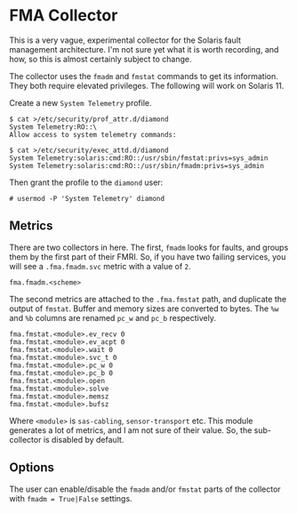 # FMA Collector

This is a very vague, experimental collector for the Solaris fault
management architecture. I'm not sure yet what it is worth
recording, and how, so this is almost certainly subject to change.

The collector uses the `fmadm` and `fmstat` commands to get its
information. They both require elevated privileges. The following
will work on Solaris 11.

Create a new `System Telemetry` profile.

```
$ cat >/etc/security/prof_attr.d/diamond
System Telemetry:RO::\
Allow access to system telemetry commands:
```
```
$ cat >/etc/security/exec_attd.d/diamond
System Telemetry:solaris:cmd:RO::/usr/sbin/fmstat:privs=sys_admin
System Telemetry:solaris:cmd:RO::/usr/sbin/fmadm:privs=sys_admin
```

Then grant the profile to the `diamond` user:

```
# usermod -P 'System Telemetry' diamond
```

## Metrics

There are two collectors in here. The first, `fmadm` looks for
faults, and groups them by the first part of their FMRI. So, if you
have two failing services, you will see a `.fma.fmadm.svc` metric
with a value of `2`.

```
fma.fmadm.<scheme>
```

The second metrics are attached to the `.fma.fmstat` path, and
duplicate the output of `fmstat`. Buffer and memory sizes are
converted to bytes. The `%w` and `%b` columns are renamed `pc_w` and
`pc_b` respectively.

```
fma.fmstat.<module>.ev_recv 0
fma.fmstat.<module>.ev_acpt 0
fma.fmstat.<module>.wait 0
fma.fmstat.<module>.svc_t 0
fma.fmstat.<module>.pc_w 0
fma.fmstat.<module>.pc_b 0
fma.fmstat.<module>.open
fma.fmstat.<module>.solve
fma.fmstat.<module>.memsz
fma.fmstat.<module>.bufsz
```

Where `<module>` is `sas-cabling`, `sensor-transport` etc. This
module generates a lot of metrics, and I am not sure of their value.
So, the sub-collector is disabled by default.

## Options

The user can enable/disable the `fmadm` and/or `fmstat` parts of the
collector with `fmadm = True|False` settings.

